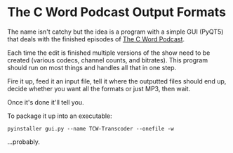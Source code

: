 # The C Word Podcast Output Formats

The name isn't catchy but the idea is a program with a simple GUI (PyQT5) that deals with the finished episodes of [The C Word Podcast](https://thecword.show).

Each time the edit is finished multiple versions of the show need to be created (various codecs, channel counts, and bitrates).
This program should run on most things and handles all that in one step. 

Fire it up, feed it an input file, tell it where the outputted files should end up, decide whether you want all the formats or just MP3, then wait.

Once it's done it'll tell you.

To package it up into an executable:

    pyinstaller gui.py --name TCW-Transcoder --onefile -w

...probably.